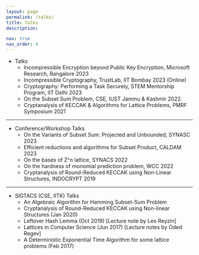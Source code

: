 ```yaml
---
layout: page
permalink: /talks/
title: Talks
description: 

nav: true
nav_order: 4
---
```


* Talks
    * Incompressible Encryption beyond Public Key Encryption, Microsoft Research, Bangalore 2023   
    * Incompressible Cryptography, TrustLab, IIT Bombay 2023 (Online)
    * Cryptography: Performing a Task Securely, STEM Mentorship Program, IIT Delhi 2023 	
    * On the Subset Sum Problem, CSE, IUST Jammu & Kashmir 2022.
    * Cryptanalysis of KECCAK & Algorithms for Lattice Problems, PMRF Symposium 2021


---

* Conference/Workshop Talks
    * On the Variants of Subset Sum: Projected and Unbounded, SYNASC 2023 	
    * Efficient reductions and algorithms for Subset Product, CALDAM 2023
    * On the bases of Z^n lattice, SYNACS 2022
    * On the hardness of monomial prediction problem, WCC 2022
    * Cryptanalysis of Round-Reduced KECCAK using Non-Linear Structures, INDOCRYPT 2019

---

* SIGTACS (CSE, IITK) Talks
    * An Algebraic Algorithm for Hamming Subset-Sum Problem
    * Cryptanalysis of Round-Reduced KECCAK using Non-linear Structures (Jan 2020) 
    * Leftover Hash Lemma (Oct 2019) [Lecture note by Leo Reyzin]
    * Lattices in Computer Science (Jun 2017) [Lecture notes by Oded Regev]
    * A Deterministic Exponential Time Algorithm for some lattice problems (Feb 2017)
